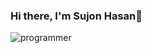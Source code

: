 ### Hi there, I'm Sujon Hasan👋

![programmer](https://user-images.githubusercontent.com/46149857/212401108-2bfa32b9-071e-4676-bb0c-a415d5f4c887.gif)


<!--
**SujonHasan/SujonHasan** is a ✨ _special_ ✨ repository because its `README.md` (this file) appears on your GitHub profile.

Here are some ideas to get you started:

- 🔭 I’m currently working on ...
- 🌱 I’m currently learning ...
- 👯 I’m looking to collaborate on ...
- 🤔 I’m looking for help with ...
- 💬 Ask me about ...
- 📫 How to reach me: ...
- 😄 Pronouns: ...
- ⚡ Fun fact: ...
-->
